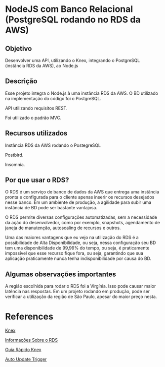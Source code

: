 # NodeJS com Banco Relacional (PostgreSQL rodando no RDS da AWS)

## Objetivo

Desenvolver uma API, utilizando o Knex, integrando o PostgreSQL (instância RDS da AWS), ao Node.js

## Descrição

Esse projeto integra o Node.js à uma instância RDS da AWS. O BD utilizado na implementação do código foi o PostgreSQL.

API utilizando requisitos REST.

Foi utilizado o padrão MVC.

## Recursos utilizados

Instância RDS da AWS rodando o PostegreSQL

Postbird.

Insomnia.

## Por que usar o RDS?

O RDS é um serviço de banco de dados da AWS que entrega uma instância pronta e configurada para o cliente apenas inserir os recursos desejados nesse banco. Em um ambiente de produção, a agilidade para subir uma instância de BD pode ser bastante vantajosa.

O RDS permite diversas configurações automatizadas, sem a necessidade da ação do desenvolvedor, como por exemplo, snapshots, agendamento de janeja de manutenção, autoscaling de recursos e outros.

Uma das maiores vantagens que eu vejo na utilização do RDS é a possibilidade de Alta Disponibilidade, ou seja, nessa configuração seu BD tem uma disponibilidade de 99,99% do tempo, ou seja, é praticamente impossível que esse recurso fique fora, ou seja, garantindo que sua aplicação praticamente nunca tenha indisponibilidade por causa do BD.

## Algumas observações importantes

A região escolhida para rodar o RDS foi a Virgínia. Isso pode causar maior latência nas respostas. Em um projeto rodando em produção, pode ser verificar a utilização da região de São Paulo, apesar do maior preço nesta.

# References

[Knex](http://knexjs.org/)

[Informações Sobre o RDS](https://aws.amazon.com/pt/rds/)

[Guia Rápido Knex](https://devhints.io/knex)

[Auto Update Trigger](https://stackoverflow.com/questions/36728899/knex-js-auto-update-trigger/48028011#48028011)
